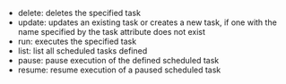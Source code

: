 - delete: deletes the specified task
- update: updates an existing task or creates a new task, if one with the name specified by the task attribute does not exist
- run: executes the specified task
- list: list all scheduled tasks defined
- pause: pause execution of the defined scheduled task
- resume: resume execution of a paused scheduled task